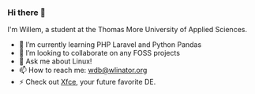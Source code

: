 ### Hi there 👋

I'm Willem, a student at the Thomas More University of Applied Sciences.

- 🌱 I’m currently learning PHP Laravel and Python Pandas
- 🔭 I’m looking to collaborate on any FOSS projects
- 💬 Ask me about Linux!
- 📫 How to reach me: wdb@wlinator.org
- ⚡ Check out [Xfce](https://www.xfce.org/), your future favorite DE.
